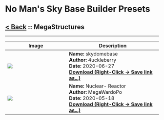 # No Man's Sky Base Builder Presets  

## [< Back](https://charliebanks.github.io/nms-base-builder-presets/) :: MegaStructures

___


<table cellpadding="10">
<thead>
    <tr>
        <th>Image</th>
        <th>Description</th>
    </tr>
</thead>
<tbody>
    <tr>
            <td width="40%"><img src="https://raw.githubusercontent.com/charliebanks/nms-base-builder-presets/master/images/MegaStructures/4uckleberry_skydomebase.jpg"></td>
            <td valign="top" width="60%"><b>Name:</b> skydomebase <br /> <b>Author:</b> 4uckleberry <br /><b>Date:</b> 2020-06-27 <br /> <b><a href="https://raw.githubusercontent.com/charliebanks/nms-base-builder-presets/master/MegaStructures/4uckleberry_skydomebase.json">Download (Right-Click -> Save link as...)</a></b></td>
        </tr><tr>
            <td width="40%"><img src="https://raw.githubusercontent.com/charliebanks/nms-base-builder-presets/master/images/missing_thumbnail.jpg"></td>
            <td valign="top" width="60%"><b>Name:</b> Nuclear- Reactor <br /> <b>Author:</b> MegaWardoPo <br /><b>Date:</b> 2020-05-18 <br /> <b><a href="https://raw.githubusercontent.com/charliebanks/nms-base-builder-presets/master/MegaStructures/MegaWardoPo_Nuclear-Reactor.json">Download (Right-Click -> Save link as...)</a></b></td>
        </tr>
</tbody>
</table>
    